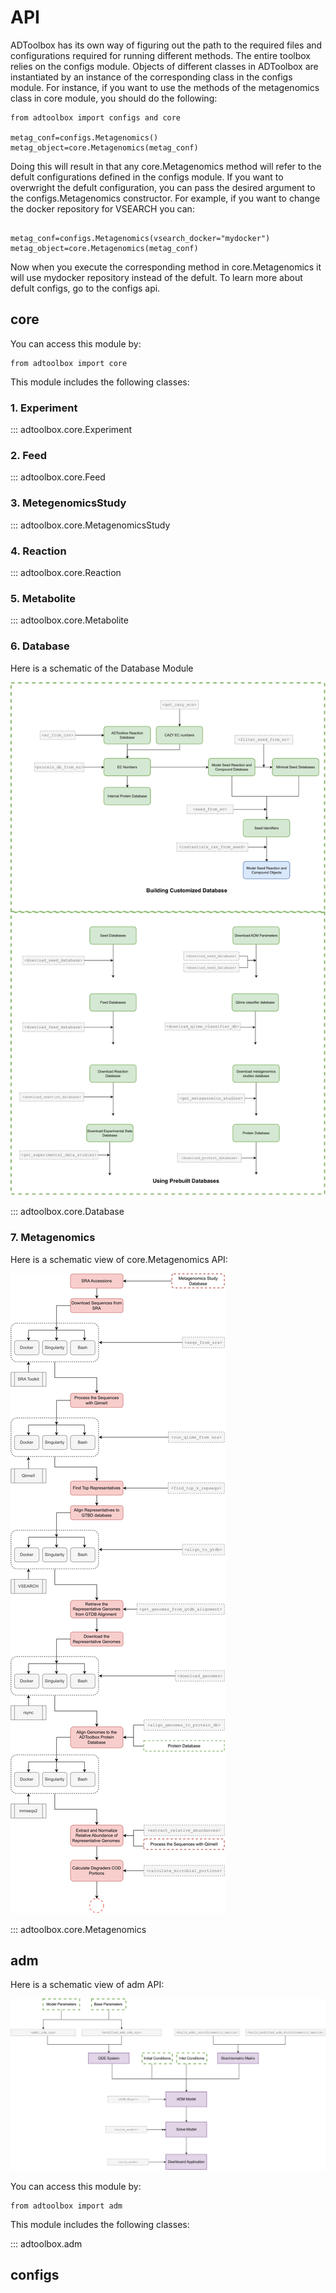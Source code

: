 # API

ADToolbox has its own way of figuring out the path to the required files and configurations required for running different methods. The entire toolbox relies on the configs module. Objects of different classes in ADToolbox are instantiated by an instance
of the corresponding class in the configs module. For instance, if you want to use the methods of the metagenomics class in core module, you should do the following:

```
from adtoolbox import configs and core

metag_conf=configs.Metagenomics() 
metag_object=core.Metagenomics(metag_conf)

```

Doing this will result in that any core.Metagenomics method will refer to the defult configurations defined in the configs module. If you want to overwright the defult configuration, you can pass the desired argument to the configs.Metagenomics constructor. For example, if you want to change the docker repository for VSEARCH
you can:

```

metag_conf=configs.Metagenomics(vsearch_docker="mydocker") 
metag_object=core.Metagenomics(metag_conf)

```

Now when you execute the corresponding method in core.Metagenomics it will use mydocker repository instead of the defult. To learn more about defult configs, go to the configs api.

## core
You can access this module by:

```
from adtoolbox import core 

```
This module includes the following classes:

### 1. Experiment
::: adtoolbox.core.Experiment

### 2. Feed
::: adtoolbox.core.Feed

### 3. MetegenomicsStudy

::: adtoolbox.core.MetagenomicsStudy

### 4. Reaction

::: adtoolbox.core.Reaction

### 5. Metabolite

::: adtoolbox.core.Metabolite

### 6. Database

Here is a schematic of the Database Module

![database](Database.svg)

::: adtoolbox.core.Database

### 7. Metagenomics

Here is a schematic view of core.Metagenomics API:

![schema](Metagenomics.svg)

::: adtoolbox.core.Metagenomics


## adm

Here is a schematic view of adm API:

![adm](ADM.svg)

You can access this module by:

```
from adtoolbox import adm 

```
This module includes the following classes:

::: adtoolbox.adm

## configs
